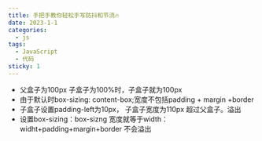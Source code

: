 ```yaml
---
title: 手把手教你轻松手写防抖和节流🔥
date: 2023-1-1
categories:
  - js
tags:
  - JavaScript
  - 代码
sticky: 1
---
```




- 父盒子为100px   子盒子为100%时，子盒子就为100px 
- 由于默认时box-sizing: content-box;宽度不包括padding + margin +border 
- 子盒子设置padding-left为10px， 子盒子宽度为110px  超过父盒子。溢出
- 设置box-sizing：box-sizng    宽度就等于width：widht+padding+margin+border 不会溢出
